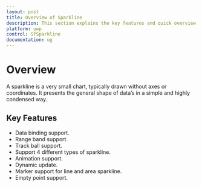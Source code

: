 ```yaml
---
layout: post
title: Overview of Sparkline
description: This section explains the key features and quick overview about Syncfusion SfSparkline control for UWP.
platform: uwp
control: SfSparkline
documentation: ug
---
```

# Overview

A sparkline is a very small chart, typically drawn without axes or coordinates. It presents the general shape of data’s in a simple and highly condensed way.

## Key Features

* Data binding support.
* Range band support.
* Track ball support.
* Support 4 different types of sparkline.
* Animation support.
* Dynamic update.
* Marker support for line and area sparkline.
* Empty point support.

